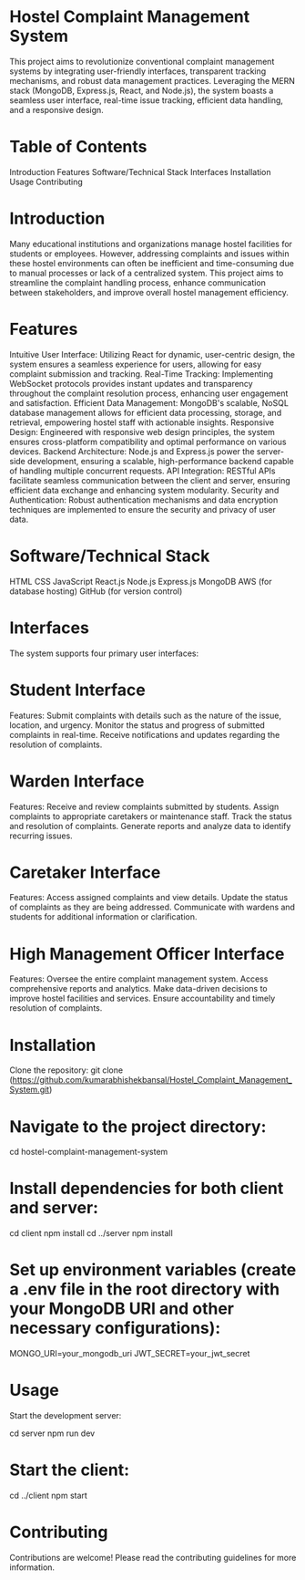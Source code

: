 # Hostel Complaint Management System
This project aims to revolutionize conventional complaint management systems by integrating user-friendly interfaces, transparent tracking mechanisms, and robust data management practices. Leveraging the MERN stack (MongoDB, Express.js, React, and Node.js), the system boasts a seamless user interface, real-time issue tracking, efficient data handling, and a responsive design.

# Table of Contents

Introduction
Features
Software/Technical Stack
Interfaces
Installation
Usage
Contributing

# Introduction

Many educational institutions and organizations manage hostel facilities for students or employees. However, addressing complaints and issues within these hostel environments can often be inefficient and time-consuming due to manual processes or lack of a centralized system. This project aims to streamline the complaint handling process, enhance communication between stakeholders, and improve overall hostel management efficiency.

# Features

Intuitive User Interface: Utilizing React for dynamic, user-centric design, the system ensures a seamless experience for users, allowing for easy complaint submission and tracking.
Real-Time Tracking: Implementing WebSocket protocols provides instant updates and transparency throughout the complaint resolution process, enhancing user engagement and satisfaction.
Efficient Data Management: MongoDB's scalable, NoSQL database management allows for efficient data processing, storage, and retrieval, empowering hostel staff with actionable insights.
Responsive Design: Engineered with responsive web design principles, the system ensures cross-platform compatibility and optimal performance on various devices.
Backend Architecture: Node.js and Express.js power the server-side development, ensuring a scalable, high-performance backend capable of handling multiple concurrent requests.
API Integration: RESTful APIs facilitate seamless communication between the client and server, ensuring efficient data exchange and enhancing system modularity.
Security and Authentication: Robust authentication mechanisms and data encryption techniques are implemented to ensure the security and privacy of user data.

# Software/Technical Stack
HTML
CSS
JavaScript
React.js
Node.js
Express.js
MongoDB
AWS (for database hosting)
GitHub (for version control)

# Interfaces

The system supports four primary user interfaces:

# Student Interface

Features:
Submit complaints with details such as the nature of the issue, location, and urgency.
Monitor the status and progress of submitted complaints in real-time.
Receive notifications and updates regarding the resolution of complaints.

# Warden Interface

Features:
Receive and review complaints submitted by students.
Assign complaints to appropriate caretakers or maintenance staff.
Track the status and resolution of complaints.
Generate reports and analyze data to identify recurring issues.

# Caretaker Interface

Features:
Access assigned complaints and view details.
Update the status of complaints as they are being addressed.
Communicate with wardens and students for additional information or clarification.
# High Management Officer Interface

Features:
Oversee the entire complaint management system.
Access comprehensive reports and analytics.
Make data-driven decisions to improve hostel facilities and services.
Ensure accountability and timely resolution of complaints.

# Installation

Clone the repository:
git clone (https://github.com/kumarabhishekbansal/Hostel_Complaint_Management_System.git)

# Navigate to the project directory:

cd hostel-complaint-management-system

# Install dependencies for both client and server:

cd client
npm install
cd ../server
npm install

# Set up environment variables (create a .env file in the root directory with your MongoDB URI and other necessary configurations):

MONGO_URI=your_mongodb_uri
JWT_SECRET=your_jwt_secret

# Usage
Start the development server:

cd server
npm run dev

# Start the client:

cd ../client
npm start

# Contributing
Contributions are welcome! Please read the contributing guidelines for more information.
